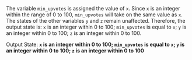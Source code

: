 The variable `min_upvotes` is assigned the value of `x`. Since `x` is an integer within the range of 0 to 100, `min_upvotes` will take on the same value as `x`. The states of the other variables `y` and `z` remain unaffected. Therefore, the output state is: `x` is an integer within 0 to 100; `min_upvotes` is equal to `x`; `y` is an integer within 0 to 100; `z` is an integer within 0 to 100.

Output State: **`x` is an integer within 0 to 100; `min_upvotes` is equal to `x`; `y` is an integer within 0 to 100; `z` is an integer within 0 to 100**